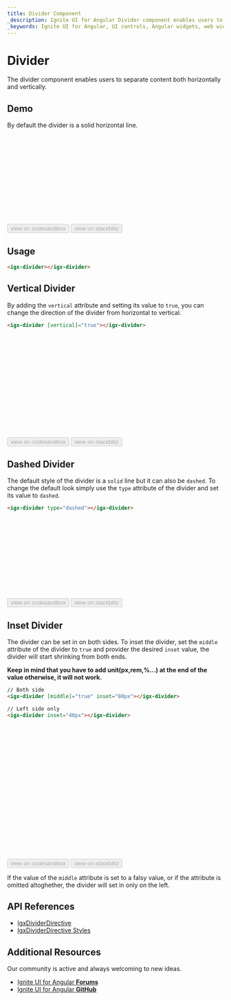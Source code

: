```yaml
---
title: Divider Component
_description: Ignite UI for Angular Divider component enables users to separate content both horizontally and vertically.
_keywords: Ignite UI for Angular, UI controls, Angular widgets, web widgets, UI widgets, Angular, Native Angular Components Suite, Native Angular Controls, Native Angular Components Library, Angular Divider component, Angular Divider control
---
```


# Divider

<p class="highlight">The divider component enables users to separate content both horizontally and vertically.</p>
<div class="divider"></div>

## Demo

By default the divider is a solid horizontal line.

<div class="sample-container loading" style="height:207px">
    <iframe id="divider-sample-1-iframe" data-src='{environment:demosBaseUrl}/layouts/divider-sample-1' width="100%" height="100%" seamless frameBorder="0" class="lazyload"></iframe>
</div>
<div>
<button data-localize="codesandbox" disabled class="codesandbox-btn" data-iframe-id="divider-sample-1-iframe" data-demos-base-url="{environment:demosBaseUrl}">view on codesandbox</button>
<button data-localize="stackblitz" disabled class="stackblitz-btn" data-iframe-id="divider-sample-1-iframe" data-demos-base-url="{environment:demosBaseUrl}">view on stackblitz</button>
</div>

## Usage

```html
<igx-divider></igx-divider>
```

## Vertical Divider
By adding the `vertical` attribute and setting its value to `true`, you can change the direction of the divider from horizontal to vertical.

```html
<igx-divider [vertical]="true"></igx-divider>
```
<div class="sample-container loading" style="height:238px">
    <iframe id="divider-sample-2-iframe" data-src='{environment:demosBaseUrl}/layouts/divider-sample-2' width="100%" height="100%" seamless frameBorder="0" class="lazyload"></iframe>
</div>
<div>
<button data-localize="codesandbox" disabled class="codesandbox-btn" data-iframe-id="divider-sample-2-iframe" data-demos-base-url="{environment:demosBaseUrl}">view on codesandbox</button>
<button data-localize="stackblitz" disabled class="stackblitz-btn" data-iframe-id="divider-sample-2-iframe" data-demos-base-url="{environment:demosBaseUrl}">view on stackblitz</button>
</div>

## Dashed Divider
The default style of the divider is a `solid` line but it can also be `dashed`.
To change the default look simply use the `type` attribute of the divider and set its value to `dashed`.

```html
<igx-divider type="dashed"></igx-divider>
```
<div class="sample-container loading" style="height:187px">
    <iframe id="divider-sample-3-iframe" data-src='{environment:demosBaseUrl}/layouts/divider-sample-3' width="100%" height="100%" seamless frameBorder="0" class="lazyload"></iframe>
</div>
<div>
<button data-localize="codesandbox" disabled class="codesandbox-btn" data-iframe-id="divider-sample-3-iframe" data-demos-base-url="{environment:demosBaseUrl}">view on codesandbox</button>
<button data-localize="stackblitz" disabled class="stackblitz-btn" data-iframe-id="divider-sample-3-iframe" data-demos-base-url="{environment:demosBaseUrl}">view on stackblitz</button>
</div>

## Inset Divider
The divider can be set in on both sides.
To inset the divider, set the `middle` attribute of the divider to `true` and provider the desired `inset` value, the divider will start shrinking from both ends.

**Keep in mind that you have to add unit(px,rem,%...) at the end of the value otherwise, it will not work.**

```html
// Both side
<igx-divider [middle]="true" inset="80px"></igx-divider>

// Left side only 
<igx-divider inset="40px"></igx-divider>

```
<div class="sample-container loading" style="height:311px">
    <iframe id="divider-sample-4-iframe" data-src='{environment:demosBaseUrl}/layouts/divider-sample-4' width="100%" height="100%" seamless frameBorder="0" class="lazyload"></iframe>
</div>
<div>
<button data-localize="codesandbox" disabled class="codesandbox-btn" data-iframe-id="divider-sample-4-iframe" data-demos-base-url="{environment:demosBaseUrl}">view on codesandbox</button>
<button data-localize="stackblitz" disabled class="stackblitz-btn" data-iframe-id="divider-sample-4-iframe" data-demos-base-url="{environment:demosBaseUrl}">view on stackblitz</button>
</div>

If the value of the `middle` attribute is set to a falsy value, or if the attribute is omitted altoghether, the divider will set in only on the left.

## API References
<div class="divider--half"></div>

* [IgxDividerDirective]({environment:angularApiUrl}/classes/igxdividerdirective.html)
* [IgxDividerDirective Styles]({environment:sassApiUrl}/index.html#function-igx-divider-theme)

## Additional Resources
<div class="divider--half"></div>

Our community is active and always welcoming to new ideas.
* [Ignite UI for Angular **Forums**](https://www.infragistics.com/community/forums/f/ignite-ui-for-angular)
* [Ignite UI for Angular **GitHub**](https://github.com/IgniteUI/igniteui-angular)

